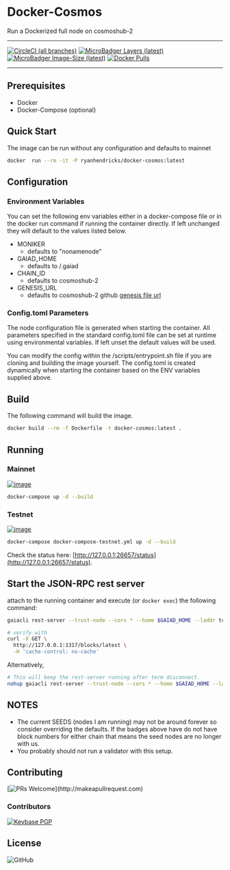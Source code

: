 # Docker-Cosmos

Run a Dockerized full node on cosmoshub-2

---

[![CircleCI (all branches)](https://img.shields.io/circleci/project/github/RyanHendricks/docker-cosmos.svg?label=build&logo=circleci&logoColor=white)](https://hub.docker.com/r/ryanhendricks/docker-cosmos)
[![MicroBadger Layers (latest)](https://img.shields.io/microbadger/layers/ryanhendricks/docker-cosmos/latest.svg?logo=docker&label=image%2Blayers&logoColor=white)](https://microbadger.com/images/ryanhendricks/docker-cosmos)
[![MicroBadger Image-Size (latest)](https://img.shields.io/microbadger/image-size/ryanhendricks/docker-cosmos:latest.svg?logo=docker&logoColor=white)](https://microbadger.com/images/ryanhendricks/docker-cosmos)
[![Docker Pulls](https://img.shields.io/docker/pulls/ryanhendricks/docker-cosmos.svg?logo=docker&logoColor=white)](https://hub.docker.com/r/ryanhendricks/docker-cosmos)

---

## Prerequisites

- Docker
- Docker-Compose (optional)

## Quick Start

The image can be run without any configuration and defaults to mainnet

```bash
docker  run --rm -it -P ryanhendricks/docker-cosmos:latest
```

## Configuration

### Environment Variables

You can set the following env variables either in a docker-compose file or in the docker run command if running the container directly. If left unchanged they will default to the values listed below.

- MONIKER
  - defaults to "nonamenode"
- GAIAD_HOME
  - defaults to /.gaiad
- CHAIN_ID
  - defaults to cosmoshub-2
- GENESIS_URL
  - defaults to cosmoshub-2 github [genesis file url](https://raw.githubusercontent.com/cosmos/launch/master/genesis.json)


### Config.toml Parameters

The node configuration file is generated when starting the container. All parameters specified in the standard config.toml file can be set at runtime using environmental variables. If left unset the default values will be used.

You can modify the config within the /scripts/entrypoint.sh file if you are cloning and building the image yourself. The config.toml is created dynamically when starting the container based on the ENV variables supplied above.

## Build

The following command will build the image.

```bash
docker build --rm -f Dockerfile -t docker-cosmos:latest .
```

## Running

### Mainnet

[![image](https://img.shields.io/badge/dynamic/json.svg?color=blue&label=Cosmoshub-2&query=result.sync_info.latest_block_height&url=http%3A%2F%2Fstakeswaps.com:26657%2Fstatus&prefix=Block%2B)](https://img.shields.io/badge/dynamic/json.svg?color=blue&label=Cosmoshub-2&query=result.sync_info.latest_block_height&url=http%3A%2F%2Fstakeswaps.com:26657%2Fstatus&prefix=Block%2B)

```sh
docker-compose up -d --build
```

### Testnet

[![image](https://img.shields.io/badge/dynamic/json.svg?color=blue&label=Gaia-13003&query=result.sync_info.latest_block_height&url=http%3A%2F%2Fdigiderivatives.com:26657%2Fstatus&prefix=Block%2B)](https://img.shields.io/badge/dynamic/json.svg?color=blue&label=Gaia-13003&query=result.sync_info.latest_block_height&url=http%3A%2F%2Fdigiderivatives.com:26657%2Fstatus&prefix=Block%2B)

```sh
docker-compose docker-compose-testnet.yml up -d --build
```

Check the status here: [http://127.0.0.1:26657/status](http://127.0.0.1:26657/status).

## Start the JSON-RPC rest server

attach to the running container and execute (or ```docker exec```) the following command:

```bash
gaiacli rest-server --trust-node --cors * --home $GAIAD_HOME --laddr tcp://0.0.0.0:1317

# verify with
curl -X GET \
  http://127.0.0.1:1317/blocks/latest \
  -H 'cache-control: no-cache'
```

Alternatively,

```bash
# This will keep the rest-server running after term disconnect.
nohup gaiacli rest-server --trust-node --cors * --home $GAIAD_HOME --laddr tcp://0.0.0.0:1317 > rest_log.txt &
```

## NOTES

- The current SEEDS (nodes I am running) may not be around forever so consider overriding the defaults. If the badges above have do not have block numbers for either chain that means the seed nodes are no longer with us.
- You probably should not run a validator with this setup.

## Contributing

[![PRs Welcome](https://img.shields.io/badge/PRs-welcome-brightgreen.svg?)](http://makeapullrequest.com)

### Contributors

[![Keybase PGP](https://img.shields.io/keybase/pgp/ryanhendricks.svg?label=keybase&logo=keybase&logoColor=white)](https://keybase.io/ryanhendricks)

## License

![GitHub](https://img.shields.io/github/license/ryanhendricks/docker-cosmos.svg)
